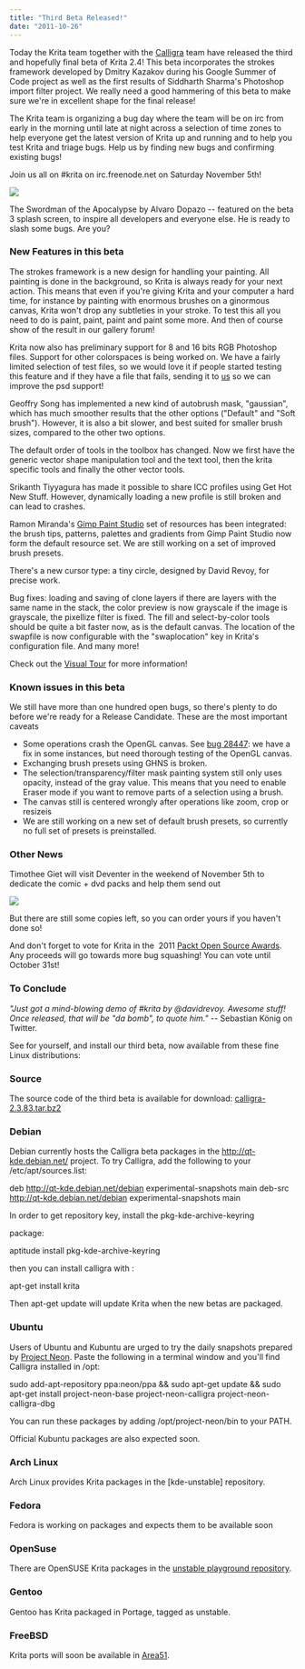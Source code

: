 ```yaml
---
title: "Third Beta Released!"
date: "2011-10-26"
---
```


Today the Krita team together with the [Calligra](http://www.calligra-suite.org) team have released the third and hopefully final beta of Krita 2.4! This beta incorporates the strokes framework developed by Dmitry Kazakov during his Google Summer of Code project as well as the first results of Siddharth Sharma's Photoshop import filter project. We really need a good hammering of this beta to make sure we're in excellent shape for the final release!

The Krita team is organizing a bug day where the team will be on irc from early in the morning until late at night across a selection of time zones to help everyone get the latest version of Krita up and running and to help you test Krita and triage bugs. Help us by finding new bugs and confirming existing bugs!

Join us all on #krita on irc.freenode.net on Saturday November 5th!

![](../images/swordman_sm.png)

The Swordman of the Apocalypse by Alvaro Dopazo -- featured on the beta 3 splash screen, to inspire all developers and everyone else. He is ready to slash some bugs. Are you?

### New Features in this beta

The strokes framework is a new design for handling your painting. All painting is done in the background, so Krita is always ready for your next action. This means that even if you're giving Krita and your computer a hard time, for instance by painting with enormous brushes on a ginormous canvas, Krita won't drop any subtleties in your stroke. To test this all you need to do is paint, paint, paint and paint some more. And then of course show of the result in our gallery forum!

Krita now also has preliminary support for 8 and 16 bits RGB Photoshop files. Support for other colorspaces is being worked on. We have a fairly limited selection of test files, so we would love it if people started testing this feature and if they have a file that fails, sending it to [us](mailto:boud@kde.org) so we can improve the psd support!

Geoffry Song has implemented a new kind of autobrush mask, "gaussian", which has much smoother results that the other options ("Default" and "Soft brush"). However, it is also a bit slower, and best suited for smaller brush sizes, compared to the other two options.

The default order of tools in the toolbox has changed. Now we first have the generic vector shape manipulation tool and the text tool, then the krita specific tools and finally the other vector tools.

Srikanth Tiyyagura has made it possible to share ICC profiles using Get Hot New Stuff. However, dynamically loading a new profile is still broken and can lead to crashes.

Ramon Miranda's [Gimp Paint Studio](http://code.google.com/p/gps-gimp-paint-studio/) set of resources has been integrated: the brush tips, patterns, palettes and gradients from Gimp Paint Studio now form the default resource set. We are still working on a set of improved brush presets.

There's a new cursor type: a tiny circle, designed by David Revoy, for precise work.

Bug fixes: loading and saving of clone layers if there are layers with the same name in the stack, the color preview is now grayscale if the image is grayscale, the pixellize filter is fixed. The fill and select-by-color tools should be quite a bit faster now, as is the default canvas. The location of the swapfile is now configurable with the "swaplocation" key in Krita's configuration file. And many more!

Check out the [Visual Tour](http://krita.org/component/content/article/8-press-releases/94-krita-24-beta-release-visual-tour) for more information!

### Known issues in this beta

We still have more than one hundred open bugs, so there's plenty to do before we're ready for a Release Candidate. These are the most important caveats

- Some operations crash the OpenGL canvas. See [bug 28447](https://bugs.kde.org/show_bug.cgi?id=284457): we have a fix in some instances, but need thorough testing of the OpenGL canvas.
- Exchanging brush presets using GHNS is broken.
- The selection/transparency/filter mask painting system still only uses opacity, instead of the gray value. This means that you need to enable Eraser mode if you want to remove parts of a selection using a brush.
- The canvas still is centered wrongly after operations like zoom, crop or resizeis
- We are still working on a new set of default brush presets, so currently no full set of presets is preinstalled.

### Other News

Timothee Giet will visit Deventer in the weekend of November 5th to dedicate the comic + dvd packs and help them send out

![](../images/comics-with-krita-dvd-cover.jpg)

But there are still some copies left, so you can order yours if you haven't done so!

And don't forget to vote for Krita in the  2011 [Packt Open Source Awards](http://www.packtpub.com/open-source-awards-home?utm_source=updated_banner&utm_medium=homepage_banner&utm_campaign=unique_banner). Any proceeds will go towards more bug squashing! You can vote until October 31st!

### To Conclude

_"Just got a mind-blowing demo of #krita by @davidrevoy. Awesome stuff! Once released, that will be "da bomb", to quote him."_ -- Sebastian König on Twitter.

See for yourself, and install our third beta, now available from these fine Linux distributions:

### Source

The source code of the third beta is available for download: [calligra-2.3.83.tar.bz2](http://download.kde.org/download.php?url=unstable/calligra-2.3.83/calligra-2.3.83.tar.bz2)

### Debian

Debian currently hosts the Calligra beta packages in the http://qt-kde.debian.net/ project. To try Calligra, add the following to your /etc/apt/sources.list:

deb http://qt-kde.debian.net/debian experimental-snapshots main
deb-src http://qt-kde.debian.net/debian experimental-snapshots main

In order to get repository key, install the pkg-kde-archive-keyring

package:

aptitude install pkg-kde-archive-keyring

then you can install calligra with :

apt-get install krita

Then apt-get update will update Krita when the new betas are packaged.

### Ubuntu

Users of Ubuntu and Kubuntu are urged to try the daily snapshots prepared by [Project Neon](https://launchpad.net/project-neon). Paste the following in a terminal window and you'll find Calligra installed in /opt:

sudo add-apt-repository ppa:neon/ppa  && sudo apt-get update && sudo apt-get install project-neon-base     project-neon-calligra     project-neon-calligra-dbg

You can run these packages by adding /opt/project-neon/bin to your PATH.

Official Kubuntu packages are also expected soon.

### Arch Linux

Arch Linux provides Krita packages in the \[kde-unstable\] repository.

### Fedora

Fedora is working on packages and expects them to be available soon

### OpenSuse

There are OpenSUSE Krita packages in the [unstable playground repository](https://build.opensuse.org/project/show?project=KDE%3AUnstable%3APlayground).

### Gentoo

Gentoo has Krita packaged in Portage, tagged as unstable.

### FreeBSD

Krita ports will soon be available in [Area51](http://freebsd.kde.org/area51.php).
